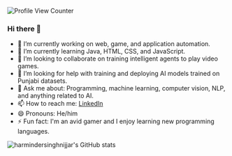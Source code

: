 ![Profile View Counter](https://komarev.com/ghpvc/?username=harmindersinghnijjar&color=red)

### Hi there 👋

- 🔭 I’m currently working on web, game, and application automation.
- 🌱 I’m currently learning Java, HTML, CSS, and JavaScript.
- 👯 I’m looking to collaborate on training intelligent agents to play video games.
- 🤔 I’m looking for help with training and deploying AI models trained on Punjabi datasets. 
- 💬 Ask me about: Programming, machine learning, computer vision, NLP, and anything related to AI.
- 📫 How to reach me: [LinkedIn](https://www.linkedin.com/in/harmindersinghnijjar/)
- 😄 Pronouns: He/him
- ⚡ Fun fact: I'm an avid gamer and I enjoy learning new programming languages.


![harmindersinghnijjar's GitHub stats](https://github-readme-streak-stats.herokuapp.com/?user=harmindersinghnijjar&theme=dark&ring=e73737&currStreakNum=ffffff&hide_border=true&background=0E1118)


<!--
**harmindersinghnijjar/harmindersinghnijjar** is a ✨ _special_ ✨ repository because its `README.md` (this file) appears on your GitHub profile.

-->
